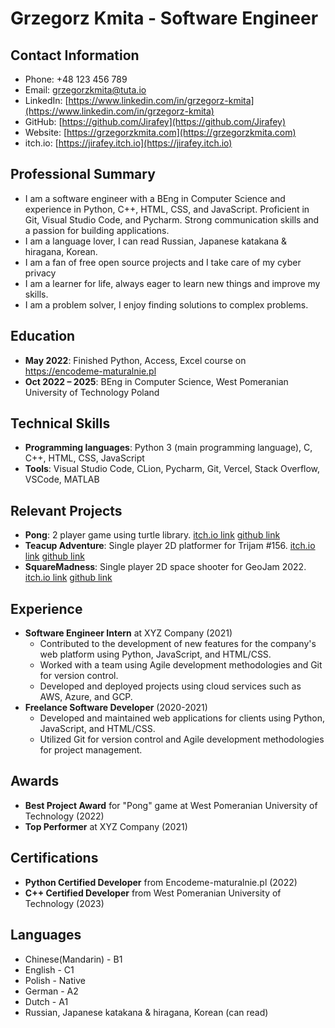 # Grzegorz Kmita - Software Engineer

## Contact Information
- Phone: +48 123 456 789
- Email: grzegorzkmita@tuta.io
- LinkedIn: [https://www.linkedin.com/in/grzegorz-kmita](https://www.linkedin.com/in/grzegorz-kmita)
- GitHub: [https://github.com/Jirafey](https://github.com/Jirafey)
- Website: [https://grzegorzkmita.com](https://grzegorzkmita.com)
- itch.io: [https://jirafey.itch.io](https://jirafey.itch.io)

## Professional Summary
- I am a software engineer with a BEng in Computer Science and experience in Python, C++, HTML, CSS, and JavaScript. Proficient in Git, Visual Studio Code, and Pycharm. Strong communication skills and a passion for building applications.
- I am a language lover, I can read Russian, Japanese katakana & hiragana, Korean.
- I am a fan of free open source projects and I take care of my cyber privacy
- I am a learner for life, always eager to learn new things and improve my skills.
- I am a problem solver, I enjoy finding solutions to complex problems.

## Education
- **May 2022**: Finished Python, Access, Excel course on https://encodeme-maturalnie.pl
- **Oct 2022 – 2025**: BEng in Computer Science, West Pomeranian University of Technology Poland

## Technical Skills
- **Programming languages**: Python 3 (main programming language), C, C++, HTML, CSS, JavaScript
- **Tools**: Visual Studio Code, CLion, Pycharm, Git, Vercel, Stack Overflow, VSCode, MATLAB

## Relevant Projects
- **Pong**: 2 player game using turtle library. [itch.io link](https://jirafey.itch.io/pong) [github link](https://github.com/Jirafey/pong)
- **Teacup Adventure**: Single player 2D platformer for Trijam #156. [itch.io link](https://jirafey.itch.io/Teacup-Adventure) [github link](https://github.com/Jirafey/Teacup-Adventure)
- **SquareMadness**: Single player 2D space shooter for GeoJam 2022. [itch.io link](https://jirafey.itch.io/SquareMadness) [github link](https://github.com/Jirafey/SquareMadness)

## Experience
- **Software Engineer Intern** at XYZ Company (2021)
  - Contributed to the development of new features for the company's web platform using Python, JavaScript, and HTML/CSS.
  - Worked with a team using Agile development methodologies and Git for version control.
  - Developed and deployed projects using cloud services such as AWS, Azure, and GCP.
- **Freelance Software Developer** (2020-2021)
  - Developed and maintained web applications for clients using Python, JavaScript, and HTML/CSS.
  - Utilized Git for version control and Agile development methodologies for project management.

## Awards
- **Best Project Award** for "Pong" game at West Pomeranian University of Technology (2022)
- **Top Performer** at XYZ Company (2021)

## Certifications
- **Python Certified Developer** from Encodeme-maturalnie.pl (2022)
- **C++ Certified Developer** from West Pomeranian University of Technology (2023)

## Languages
- Chinese(Mandarin) - B1
- English - C1
- Polish - Native
- German - A2
- Dutch - A1
- Russian, Japanese katakana & hiragana, Korean (can read)
